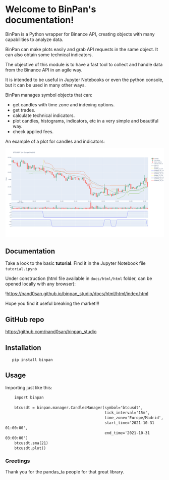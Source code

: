 Welcome to BinPan's documentation!
==================================

BinPan is a Python wrapper for Binance API, creating objects with many capabilities to analyze data.

BinPan can make plots easily and grab API requests in the same object. It can also obtain some technical indicators.

The objective of this module is to have a fast tool to collect and handle data from the Binance API
in an agile way.

It is intended to be useful in Jupyter Notebooks or even the python console, but it can be used in
many other ways.

BinPan manages symbol objects that can:

- get candles with time zone and indexing options.
- get trades.
- calculate technical indicators.
- plot candles, histograms, indicators, etc in a very simple and beautiful way.
- check applied fees.

An example of a plot for candles and indicators:

![](https://raw.githubusercontent.com/nand0san/binpan_studio/main/docs/images/candles.png)


Documentation
-------------
Take a look to the basic **tutorial**. Find it in the Jupyter Notebook file `tutorial.ipynb`

Under construction (html file available in `docs/html/html` folder, can be opened locally with any browser):

!https://nand0san.github.io/binpan_studio/docs/html/html/index.html

Hope you find it useful breaking the market!!!


GitHub repo
-----------

https://github.com/nand0san/binpan_studio


Installation
------------

```
   pip install binpan
```

Usage
-----

Importing just like this:

```
    import binpan

    btcusdt = binpan.manager.CandlesManager(symbol='btcusdt',
                                            tick_interval='15m',
                                            time_zone='Europe/Madrid',
                                            start_time='2021-10-31 01:00:00',
                                            end_time='2021-10-31 03:00:00')
    btcusdt.sma(21)
    btcusdt.plot()
```

### Greetings
Thank you for the pandas_ta people for that great library.